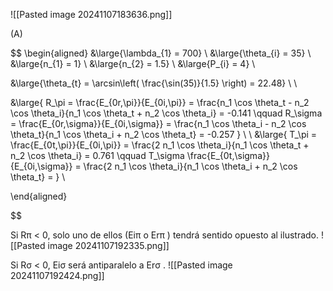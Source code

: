 ![[Pasted image 20241107183636.png]]

(A)

$$
\begin{aligned}
&\large{\lambda_{1} = 700} \\
&\large{\theta_{i} = 35} \\
&\large{n_{1} = 1} \\
&\large{n_{2} = 1.5} \\
&\large{P_{i} = 4} \\

&\large{\theta_{t} = \arcsin\left( \frac{\sin(35)}{1.5} \right) = 22.48} \\ \\

&\large{ R_\pi = \frac{E_{0r,\pi}}{E_{0i,\pi}} = \frac{n_1 \cos \theta_t - n_2 \cos \theta_i}{n_1 \cos \theta_t + n_2 \cos \theta_i} = -0.141 \qquad R_\sigma = \frac{E_{0r,\sigma}}{E_{0i,\sigma}} = \frac{n_1 \cos \theta_i - n_2 \cos \theta_t}{n_1 \cos \theta_i + n_2 \cos \theta_t} = -0.257 }  \\
\\
&\large{ T_\pi = \frac{E_{0t,\pi}}{E_{0i,\pi}} = \frac{2 n_1 \cos \theta_i}{n_1 \cos \theta_t + n_2 \cos \theta_i} = 0.761  \qquad T_\sigma \frac{E_{0t,\sigma}}{E_{0i,\sigma}} = \frac{2 n_1 \cos \theta_i}{n_1 \cos \theta_i + n_2 \cos \theta_t} =  } \\

\end{aligned}

$$

Si Rπ < 0, solo uno de ellos (Eiπ o Erπ ) tendrá sentido opuesto al ilustrado. 
![[Pasted image 20241107192335.png]]

Si Rσ < 0, Eiσ será antiparalelo a Erσ .
![[Pasted image 20241107192424.png]]

